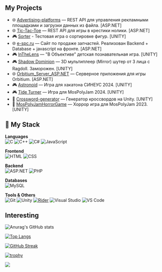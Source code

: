 ## My Projects
- 🌐 [Advertising-platforms](https://github.com/KirillPolytech/Advertising-platforms) — REST API для управления рекламными площадками и загрузки данных из файла. [ASP.NET]
- 🌐 [Tic-Tac-Toe](https://github.com/KirillPolytech/internship-entry-task) — REST API для игры в крестики нолики. [ASP.NET]
- 🎮 [Sorter](https://github.com/KirillPolytech/Sorter_Test_Task) - Тестовая игра о сортировке фигур. [UNITY]
- 🌐 [e-spc.ru](https://e-spc.ru/) — Сайт по продаже запчастей. Реализован Backend + Database + javascript на фронте. [ASP.NET]
- 🎮 [InTheLens](https://store.steampowered.com/app/3658080/V_obektive/) — "В Объективе" детская познавательная игра. [UNITY]
- 🎮 [Shadow Dominion](https://github.com/KirillPolytech/Shadow_Dominion) — 3D мультиплеер (Mirror) шутер от 3 лица с Ragdoll. Заморожен. [UNITY]
- 🌐 [Orbitium_Server_ASP.NET](https://github.com/KirillPolytech/Orbitium_Server_ASP.NET) — Серверное приложения для игры Orbitium. [ASP.NET]
- 🎮 [Astronoid](https://github.com/KirillPolytech/Astronoid) — Игра для хакатона СИНЕУС 2024. [UNITY]
- 🎮 [Tide Turner](https://mrnchr.itch.io/tide-turner) — Игра для MosPolyJam 2024. [UNITY]
- 🧠 [Crossword-generator](https://github.com/KirillPolytech/Crossword-generator) — Генератор кроссвордов на Unity. [UNITY]
- 👻 [MosPolyJamHorrorGame](https://github.com/KirillPolytech/MosPolyJamHorrorGame) — Хоррор игра для MosPolyJam 2023. [UNITY]


## 🧠 My Stack
**Languages**  
![C](https://img.shields.io/badge/C-A8B9CC?style=for-the-badge&logo=c&logoColor=white)
![C++](https://img.shields.io/badge/C++-00599C?style=for-the-badge&logo=cplusplus&logoColor=white)
![C#](https://img.shields.io/badge/C%23-239120?style=for-the-badge&logo=csharp&logoColor=white)
![JavaScript](https://img.shields.io/badge/JavaScript-F7DF1E?style=for-the-badge&logo=javascript&logoColor=black)

**Frontend**  
![HTML](https://img.shields.io/badge/HTML5-E34F26?style=for-the-badge&logo=html5&logoColor=white)
![CSS](https://img.shields.io/badge/CSS3-1572B6?style=for-the-badge&logo=css3&logoColor=white)

**Backend**  
![ASP.NET](https://img.shields.io/badge/ASP.NET-512BD4?style=for-the-badge&logo=dotnet&logoColor=white)
![PHP](https://img.shields.io/badge/PHP-777BB4?style=for-the-badge&logo=php&logoColor=white)

**Databases**  
![MySQL](https://img.shields.io/badge/MySQL-4479A1?style=for-the-badge&logo=mysql&logoColor=white)

**Tools & Others**  
![Git](https://img.shields.io/badge/Git-F05032?style=for-the-badge&logo=git&logoColor=white)
![Unity](https://img.shields.io/badge/Unity-000000?style=for-the-badge&logo=unity&logoColor=white)
[![Rider](https://img.shields.io/badge/Rider-000000?style=for-the-badge&logo=rider&logoColor=white)](https://www.jetbrains.com/rider/)
![Visual Studio](https://img.shields.io/badge/Visual%20Studio-5C2D91?style=for-the-badge&logo=visualstudio&logoColor=white)
![VS Code](https://img.shields.io/badge/VS%20Code-007ACC?style=for-the-badge&logo=visualstudiocode&logoColor=white)

## Interesting
![Anurag's GitHub stats](https://github-readme-stats.vercel.app/api?username=KirillPolytech&show_icons=true&theme=radical)

[![Top Langs](https://github-readme-stats.vercel.app/api/top-langs/?username=KirillPolytech&layout=compact)](https://github.com/anuraghazra/github-readme-stats)

[![GitHub Streak](https://github-readme-streak-stats.herokuapp.com/?user=KirillPolytech&theme=dark)](https://git.io/streak-stats)

[![trophy](https://github-profile-trophy.vercel.app/?username=KirillPolytech&theme=onedark)](https://github.com/ryo-ma/github-profile-trophy)

![](https://komarev.com/ghpvc/?username=KirillPolytech&color=green)
